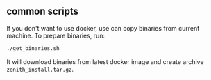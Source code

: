 ## common scripts

If you don't want to use docker, use can copy binaries from current machine. To prepare binaries, run:

```bash
./get_binaries.sh
```

It will download binaries from latest docker image and create archive `zenith_install.tar.gz`.
